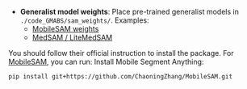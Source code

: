 - **Generalist model weights**: Place pre-trained generalist models in `./code_GMABS/sam_weights/`. Examples:
  - [MobileSAM weights](https://github.com/ChaoningZhang/MobileSAM/tree/master/weights)
  - [MedSAM / LiteMedSAM](https://drive.google.com/drive/folders/1ETWmi4AiniJeWOt6HAsYgTjYv_fkgzoN)

You should follow their official instruction to install the package. For [MobileSAM](https://github.com/ChaoningZhang/MobileSAM/tree/master), you can run:
Install Mobile Segment Anything:
```
pip install git+https://github.com/ChaoningZhang/MobileSAM.git
```